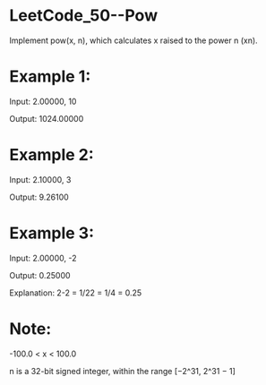 # LeetCode_50--Pow

Implement pow(x, n), which calculates x raised to the power n (xn).

# Example 1:

Input: 2.00000, 10

Output: 1024.00000

# Example 2:

Input: 2.10000, 3

Output: 9.26100

# Example 3:

Input: 2.00000, -2

Output: 0.25000

Explanation: 2-2 = 1/22 = 1/4 = 0.25

# Note:

-100.0 < x < 100.0

n is a 32-bit signed integer, within the range [−2^31, 2^31 − 1]
